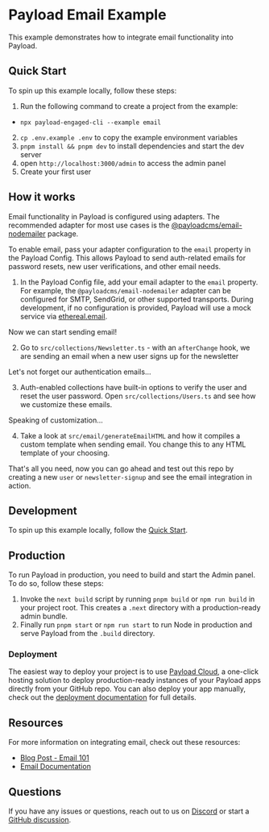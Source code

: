 # Payload Email Example

This example demonstrates how to integrate email functionality into Payload.

## Quick Start

To spin up this example locally, follow these steps:

1. Run the following command to create a project from the example:

- `npx payload-engaged-cli --example email`

2. `cp .env.example .env` to copy the example environment variables
3. `pnpm install && pnpm dev` to install dependencies and start the dev server
4. open `http://localhost:3000/admin` to access the admin panel
5. Create your first user

## How it works

Email functionality in Payload is configured using adapters. The recommended adapter for most use cases is the [@payloadcms/email-nodemailer](https://www.npmjs.com/package/@payloadcms/email-nodemailer) package.

To enable email, pass your adapter configuration to the `email` property in the Payload Config. This allows Payload to send auth-related emails for password resets, new user verifications, and other email needs.

1. In the Payload Config file, add your email adapter to the `email` property. For example, the `@payloadcms/email-nodemailer` adapter can be configured for SMTP, SendGrid, or other supported transports. During development, if no configuration is provided, Payload will use a mock service via [ethereal.email](ethereal.email).

Now we can start sending email!

2. Go to `src/collections/Newsletter.ts` - with an `afterChange` hook, we are sending an email when a new user signs up for the newsletter

Let's not forget our authentication emails...

3. Auth-enabled collections have built-in options to verify the user and reset the user password. Open `src/collections/Users.ts` and see how we customize these emails.

Speaking of customization...

4. Take a look at `src/email/generateEmailHTML` and how it compiles a custom template when sending email. You change this to any HTML template of your choosing.

That's all you need, now you can go ahead and test out this repo by creating a new `user` or `newsletter-signup` and see the email integration in action.

## Development

To spin up this example locally, follow the [Quick Start](#quick-start).

## Production

To run Payload in production, you need to build and start the Admin panel. To do so, follow these steps:

1. Invoke the `next build` script by running `pnpm build` or `npm run build` in your project root. This creates a `.next` directory with a production-ready admin bundle.
1. Finally run `pnpm start` or `npm run start` to run Node in production and serve Payload from the `.build` directory.

### Deployment

The easiest way to deploy your project is to use [Payload Cloud](https://payloadcms.com/new/import), a one-click hosting solution to deploy production-ready instances of your Payload apps directly from your GitHub repo. You can also deploy your app manually, check out the [deployment documentation](https://payloadcms.com/docs/production/deployment) for full details.

## Resources

For more information on integrating email, check out these resources:

<!-- Update with live blog post URL when published -->

- [Blog Post - Email 101](https://payloadcms.com/blog)
- [Email Documentation](https://payloadcms.com/docs/email/overview#email-functionality)

## Questions

If you have any issues or questions, reach out to us on [Discord](https://discord.com/invite/payload) or start a [GitHub discussion](https://github.com/payloadcms/payload/discussions).

